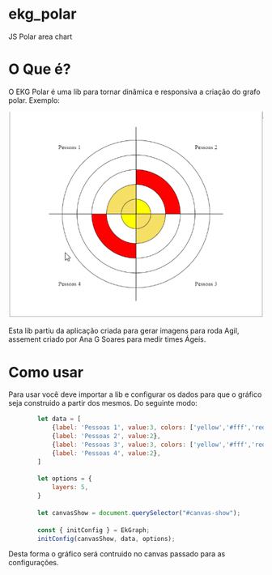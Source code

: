 # ekg_polar
JS Polar area chart


# O Que é? 

O EKG Polar é uma lib para tornar dinâmica e responsiva a criação do grafo polar. Exemplo: 


![doc](doc.png)

Esta lib partiu da aplicação criada para gerar imagens para roda Agil, assement criado por Ana G Soares para medir times Ágeis. 


# Como usar 

Para usar você deve importar a lib e configurar os dados para que o gráfico seja construido a partir dos mesmos. Do seguinte modo: 

```js
		let data = [
			{label: 'Pessoas 1', value:3, colors: ['yellow','#fff','red']},
			{label: 'Pessoas 2', value:2},
			{label: 'Pessoas 3', value:3, colors: ['yellow','#fff','red']},
			{label: 'Pessoas 4', value:2},
		]

		let options = {
			layers: 5,
		}

		let canvasShow = document.querySelector("#canvas-show"); 

		const { initConfig } = EkGraph;
		initConfig(canvasShow, data, options);
```

Desta forma o gráfico será contruido no canvas passado para as configurações. 
